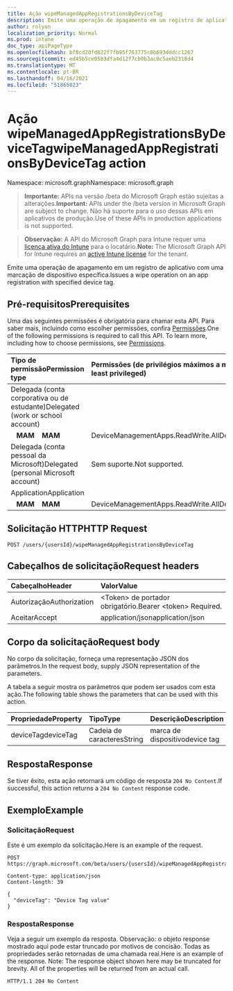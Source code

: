 ```yaml
---
title: Ação wipeManagedAppRegistrationsByDeviceTag
description: Emite uma operação de apagamento em um registro de aplicativo com uma marcação de dispositivo específica.
author: rolyon
localization_priority: Normal
ms.prod: intune
doc_type: apiPageType
ms.openlocfilehash: bf8cd20fd822f7fb95f763775c8b693dddcc1267
ms.sourcegitcommit: ed45b5ce0583dfa4d12f7cb0b3ac0c5aeb2318d4
ms.translationtype: MT
ms.contentlocale: pt-BR
ms.lasthandoff: 04/16/2021
ms.locfileid: "51865023"
---
```

# <a name="wipemanagedappregistrationsbydevicetag-action"></a><span data-ttu-id="6bc31-103">Ação wipeManagedAppRegistrationsByDeviceTag</span><span class="sxs-lookup"><span data-stu-id="6bc31-103">wipeManagedAppRegistrationsByDeviceTag action</span></span>

<span data-ttu-id="6bc31-104">Namespace: microsoft.graph</span><span class="sxs-lookup"><span data-stu-id="6bc31-104">Namespace: microsoft.graph</span></span>

> <span data-ttu-id="6bc31-105">**Importante:** APIs na versão /beta do Microsoft Graph estão sujeitas a alterações.</span><span class="sxs-lookup"><span data-stu-id="6bc31-105">**Important:** APIs under the /beta version in Microsoft Graph are subject to change.</span></span> <span data-ttu-id="6bc31-106">Não há suporte para o uso dessas APIs em aplicativos de produção.</span><span class="sxs-lookup"><span data-stu-id="6bc31-106">Use of these APIs in production applications is not supported.</span></span>

> <span data-ttu-id="6bc31-107">**Observação:** A API do Microsoft Graph para Intune requer uma [licença ativa do Intune](https://go.microsoft.com/fwlink/?linkid=839381) para o locatário.</span><span class="sxs-lookup"><span data-stu-id="6bc31-107">**Note:** The Microsoft Graph API for Intune requires an [active Intune license](https://go.microsoft.com/fwlink/?linkid=839381) for the tenant.</span></span>

<span data-ttu-id="6bc31-108">Emite uma operação de apagamento em um registro de aplicativo com uma marcação de dispositivo específica.</span><span class="sxs-lookup"><span data-stu-id="6bc31-108">Issues a wipe operation on an app registration with specified device tag.</span></span>

## <a name="prerequisites"></a><span data-ttu-id="6bc31-109">Pré-requisitos</span><span class="sxs-lookup"><span data-stu-id="6bc31-109">Prerequisites</span></span>

<span data-ttu-id="6bc31-p102">Uma das seguintes permissões é obrigatória para chamar esta API. Para saber mais, incluindo como escolher permissões, confira [Permissões](/graph/permissions-reference).</span><span class="sxs-lookup"><span data-stu-id="6bc31-p102">One of the following permissions is required to call this API. To learn more, including how to choose permissions, see [Permissions](/graph/permissions-reference).</span></span>

|<span data-ttu-id="6bc31-112">Tipo de permissão</span><span class="sxs-lookup"><span data-stu-id="6bc31-112">Permission type</span></span>|<span data-ttu-id="6bc31-113">Permissões (de privilégios máximos a mínimos)</span><span class="sxs-lookup"><span data-stu-id="6bc31-113">Permissions (from most to least privileged)</span></span>|
|:---|:---|
|<span data-ttu-id="6bc31-114">Delegada (conta corporativa ou de estudante)</span><span class="sxs-lookup"><span data-stu-id="6bc31-114">Delegated (work or school account)</span></span>||
| <span data-ttu-id="6bc31-115">&nbsp;&nbsp; **MAM**</span><span class="sxs-lookup"><span data-stu-id="6bc31-115">&nbsp; &nbsp; **MAM**</span></span> | <span data-ttu-id="6bc31-116">DeviceManagementApps.ReadWrite.All</span><span class="sxs-lookup"><span data-stu-id="6bc31-116">DeviceManagementApps.ReadWrite.All</span></span>|
|<span data-ttu-id="6bc31-117">Delegada (conta pessoal da Microsoft)</span><span class="sxs-lookup"><span data-stu-id="6bc31-117">Delegated (personal Microsoft account)</span></span>|<span data-ttu-id="6bc31-118">Sem suporte.</span><span class="sxs-lookup"><span data-stu-id="6bc31-118">Not supported.</span></span>|
|<span data-ttu-id="6bc31-119">Application</span><span class="sxs-lookup"><span data-stu-id="6bc31-119">Application</span></span>||
| <span data-ttu-id="6bc31-120">&nbsp;&nbsp; **MAM**</span><span class="sxs-lookup"><span data-stu-id="6bc31-120">&nbsp; &nbsp; **MAM**</span></span> | <span data-ttu-id="6bc31-121">DeviceManagementApps.ReadWrite.All</span><span class="sxs-lookup"><span data-stu-id="6bc31-121">DeviceManagementApps.ReadWrite.All</span></span>|

## <a name="http-request"></a><span data-ttu-id="6bc31-122">Solicitação HTTP</span><span class="sxs-lookup"><span data-stu-id="6bc31-122">HTTP Request</span></span>

<!-- {
  "blockType": "ignored"
}
-->
``` http
POST /users/{usersId}/wipeManagedAppRegistrationsByDeviceTag
```

## <a name="request-headers"></a><span data-ttu-id="6bc31-123">Cabeçalhos de solicitação</span><span class="sxs-lookup"><span data-stu-id="6bc31-123">Request headers</span></span>

|<span data-ttu-id="6bc31-124">Cabeçalho</span><span class="sxs-lookup"><span data-stu-id="6bc31-124">Header</span></span>|<span data-ttu-id="6bc31-125">Valor</span><span class="sxs-lookup"><span data-stu-id="6bc31-125">Value</span></span>|
|:---|:---|
|<span data-ttu-id="6bc31-126">Autorização</span><span class="sxs-lookup"><span data-stu-id="6bc31-126">Authorization</span></span>|<span data-ttu-id="6bc31-127">&lt;Token&gt; de portador obrigatório.</span><span class="sxs-lookup"><span data-stu-id="6bc31-127">Bearer &lt;token&gt; Required.</span></span>|
|<span data-ttu-id="6bc31-128">Aceitar</span><span class="sxs-lookup"><span data-stu-id="6bc31-128">Accept</span></span>|<span data-ttu-id="6bc31-129">application/json</span><span class="sxs-lookup"><span data-stu-id="6bc31-129">application/json</span></span>|

## <a name="request-body"></a><span data-ttu-id="6bc31-130">Corpo da solicitação</span><span class="sxs-lookup"><span data-stu-id="6bc31-130">Request body</span></span>

<span data-ttu-id="6bc31-131">No corpo da solicitação, forneça uma representação JSON dos parâmetros.</span><span class="sxs-lookup"><span data-stu-id="6bc31-131">In the request body, supply JSON representation of the parameters.</span></span>

<span data-ttu-id="6bc31-132">A tabela a seguir mostra os parâmetros que podem ser usados com esta ação.</span><span class="sxs-lookup"><span data-stu-id="6bc31-132">The following table shows the parameters that can be used with this action.</span></span>

|<span data-ttu-id="6bc31-133">Propriedade</span><span class="sxs-lookup"><span data-stu-id="6bc31-133">Property</span></span>|<span data-ttu-id="6bc31-134">Tipo</span><span class="sxs-lookup"><span data-stu-id="6bc31-134">Type</span></span>|<span data-ttu-id="6bc31-135">Descrição</span><span class="sxs-lookup"><span data-stu-id="6bc31-135">Description</span></span>|
|:---|:---|:---|
|<span data-ttu-id="6bc31-136">deviceTag</span><span class="sxs-lookup"><span data-stu-id="6bc31-136">deviceTag</span></span>|<span data-ttu-id="6bc31-137">Cadeia de caracteres</span><span class="sxs-lookup"><span data-stu-id="6bc31-137">String</span></span>|<span data-ttu-id="6bc31-138">marca de dispositivo</span><span class="sxs-lookup"><span data-stu-id="6bc31-138">device tag</span></span>|

## <a name="response"></a><span data-ttu-id="6bc31-139">Resposta</span><span class="sxs-lookup"><span data-stu-id="6bc31-139">Response</span></span>

<span data-ttu-id="6bc31-140">Se tiver êxito, esta ação retornará um código de resposta `204 No Content`.</span><span class="sxs-lookup"><span data-stu-id="6bc31-140">If successful, this action returns a `204 No Content` response code.</span></span>

## <a name="example"></a><span data-ttu-id="6bc31-141">Exemplo</span><span class="sxs-lookup"><span data-stu-id="6bc31-141">Example</span></span>

### <a name="request"></a><span data-ttu-id="6bc31-142">Solicitação</span><span class="sxs-lookup"><span data-stu-id="6bc31-142">Request</span></span>

<span data-ttu-id="6bc31-143">Este é um exemplo da solicitação.</span><span class="sxs-lookup"><span data-stu-id="6bc31-143">Here is an example of the request.</span></span>

``` http
POST https://graph.microsoft.com/beta/users/{usersId}/wipeManagedAppRegistrationsByDeviceTag

Content-type: application/json
Content-length: 39

{
  "deviceTag": "Device Tag value"
}
```

### <a name="response"></a><span data-ttu-id="6bc31-144">Resposta</span><span class="sxs-lookup"><span data-stu-id="6bc31-144">Response</span></span>

<span data-ttu-id="6bc31-p103">Veja a seguir um exemplo da resposta. Observação: o objeto response mostrado aqui pode estar truncado por motivos de concisão. Todas as propriedades serão retornadas de uma chamada real.</span><span class="sxs-lookup"><span data-stu-id="6bc31-p103">Here is an example of the response. Note: The response object shown here may be truncated for brevity. All of the properties will be returned from an actual call.</span></span>

``` http
HTTP/1.1 204 No Content
```













